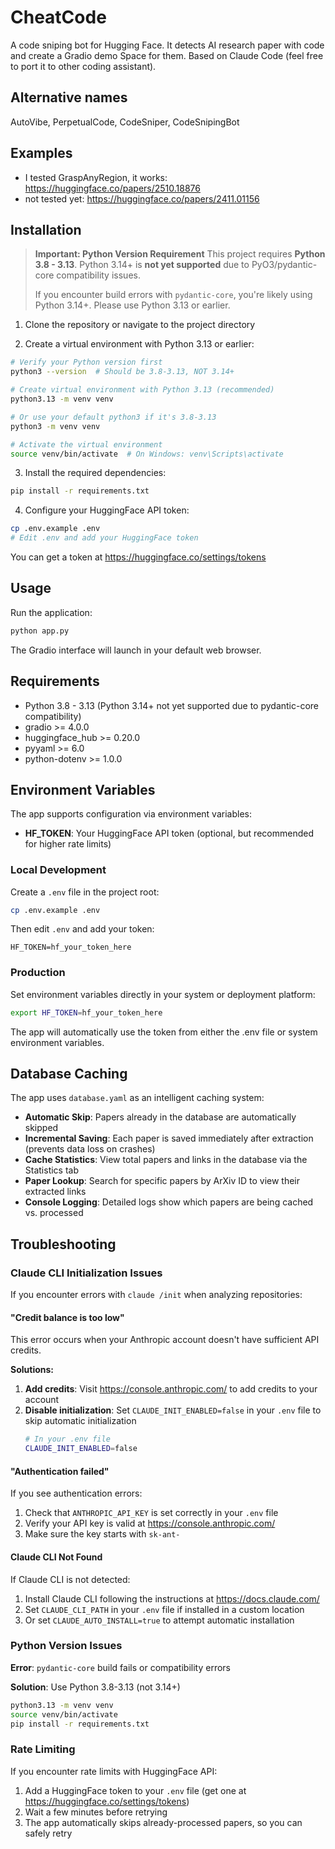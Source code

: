 # CheatCode

A code sniping bot for Hugging Face.
It detects AI research paper with code and create a Gradio demo Space for them. Based on Claude Code (feel free to port it to other coding assistant).

## Alternative names

AutoVibe, PerpetualCode, CodeSniper, CodeSnipingBot

## Examples

- I tested GraspAnyRegion, it works: https://huggingface.co/papers/2510.18876
- not tested yet: https://huggingface.co/papers/2411.01156

## Installation

> **Important: Python Version Requirement**
> This project requires **Python 3.8 - 3.13**. Python 3.14+ is **not yet supported** due to PyO3/pydantic-core compatibility issues.
>
> If you encounter build errors with `pydantic-core`, you're likely using Python 3.14+. Please use Python 3.13 or earlier.

1. Clone the repository or navigate to the project directory

2. Create a virtual environment with Python 3.13 or earlier:
```bash
# Verify your Python version first
python3 --version  # Should be 3.8-3.13, NOT 3.14+

# Create virtual environment with Python 3.13 (recommended)
python3.13 -m venv venv

# Or use your default python3 if it's 3.8-3.13
python3 -m venv venv

# Activate the virtual environment
source venv/bin/activate  # On Windows: venv\Scripts\activate
```

3. Install the required dependencies:
```bash
pip install -r requirements.txt
```

4. Configure your HuggingFace API token:
```bash
cp .env.example .env
# Edit .env and add your HuggingFace token
```

You can get a token at https://huggingface.co/settings/tokens

## Usage

Run the application:
```bash
python app.py
```

The Gradio interface will launch in your default web browser.


## Requirements

- Python 3.8 - 3.13 (Python 3.14+ not yet supported due to pydantic-core compatibility)
- gradio >= 4.0.0
- huggingface_hub >= 0.20.0
- pyyaml >= 6.0
- python-dotenv >= 1.0.0

## Environment Variables

The app supports configuration via environment variables:

- **HF_TOKEN**: Your HuggingFace API token (optional, but recommended for higher rate limits)

### Local Development
Create a `.env` file in the project root:
```bash
cp .env.example .env
```

Then edit `.env` and add your token:
```
HF_TOKEN=hf_your_token_here
```

### Production
Set environment variables directly in your system or deployment platform:
```bash
export HF_TOKEN=hf_your_token_here
```

The app will automatically use the token from either the .env file or system environment variables.

## Database Caching

The app uses `database.yaml` as an intelligent caching system:

- **Automatic Skip**: Papers already in the database are automatically skipped
- **Incremental Saving**: Each paper is saved immediately after extraction (prevents data loss on crashes)
- **Cache Statistics**: View total papers and links in the database via the Statistics tab
- **Paper Lookup**: Search for specific papers by ArXiv ID to view their extracted links
- **Console Logging**: Detailed logs show which papers are being cached vs. processed

## Troubleshooting

### Claude CLI Initialization Issues

If you encounter errors with `claude /init` when analyzing repositories:

#### "Credit balance is too low"

This error occurs when your Anthropic account doesn't have sufficient API credits.

**Solutions:**
1. **Add credits**: Visit https://console.anthropic.com/ to add credits to your account
2. **Disable initialization**: Set `CLAUDE_INIT_ENABLED=false` in your `.env` file to skip automatic initialization
   ```bash
   # In your .env file
   CLAUDE_INIT_ENABLED=false
   ```

#### "Authentication failed"

If you see authentication errors:

1. Check that `ANTHROPIC_API_KEY` is set correctly in your `.env` file
2. Verify your API key is valid at https://console.anthropic.com/
3. Make sure the key starts with `sk-ant-`

#### Claude CLI Not Found

If Claude CLI is not detected:

1. Install Claude CLI following the instructions at https://docs.claude.com/
2. Set `CLAUDE_CLI_PATH` in your `.env` file if installed in a custom location
3. Or set `CLAUDE_AUTO_INSTALL=true` to attempt automatic installation

### Python Version Issues

**Error**: `pydantic-core` build fails or compatibility errors

**Solution**: Use Python 3.8-3.13 (not 3.14+)
```bash
python3.13 -m venv venv
source venv/bin/activate
pip install -r requirements.txt
```

### Rate Limiting

If you encounter rate limits with HuggingFace API:

1. Add a HuggingFace token to your `.env` file (get one at https://huggingface.co/settings/tokens)
2. Wait a few minutes before retrying
3. The app automatically skips already-processed papers, so you can safely retry

